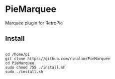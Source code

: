 # PieMarquee
Marquee plugin for RetroPie

## Install
<pre><code>
cd /home/pi
git clone https://github.com/rinalim/PieMarquee
cd PieMarquee
sudo chmod 755 ./install.sh
sudo ./install.sh
</code></pre>
